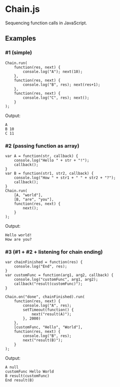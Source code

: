 Chain.js
=====

Sequencing function calls in JavaScript. 

## Examples

### #1 (simple)

	Chain.run(
		function(res, next) {
			console.log("A"); next(10);
		},
		function(res, next) {
			console.log("B", res); next(res+1);
		},
		function(res, next) {
			console.log("C", res); next();
		}
	);

Output:

	A
	B 10
	C 11

### #2 (passing function as array)

	var A = function(str, callback) {
		console.log("Hello " + str + "!");
		callback();
	}
	var B = function(str1, str2, callback) {
		console.log("How " + str1 + " " + str2 + "?");
		callback();
	}
	Chain.run(
		[A, "world"],
		[B, "are", "you"],
		function(res, next) {
			next();
		}
	);

Output:

	Hello world!
	How are you?

### #3 (#1 + #2 + listening for chain ending)

	var chainFinished = function(res) {
		console.log("End", res);
	}
	var customFunc = function(arg1, arg2, callback) {
		console.log("customFunc", arg1, arg2);
		callback("result(customFunc)");
	}

	Chain.on("done", chainFinished).run(
		function(res, next) {
			console.log("A", res);
			setTimeout(function() {
				next("result(A)");
			}, 2000)		
		},
		[customFunc, "Hello", "World"],
		function(res, next) {
			console.log("B", res);
			next("result(B)");
		}
	);

Output:

	A null
	customFunc Hello World 
	B result(customFunc)
	End result(B)